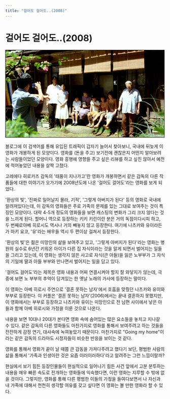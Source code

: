 ```yaml
---
title: "걸어도 걸어도..(2008)"
---
```

# 걸어도 걸어도..(2008)




![image](/assets/images/f9b8286614777c60e9c983bed0017235.jpg)




블로그에 이 검색어를 통해 유입된 트래픽이 갑자기 늘어서 찾아보니, 국내에 뒤늦게 이 영화가 개봉하게 된 모양이다. 영화를 (돈을 주고) 보기전에 괜찮은지 어떤지 알아보려는 사람들이었던 모양이다. 영화 흥행에 영향을 주고 싶은 리뷰를 하고 싶진 않아서 예전에 적어놓았던 내용을 살짝 고쳤다.




고레에다 히로카즈 감독의 '태풍이 지나가고'란 영화가 개봉하면서 같은 감독의 다른 작품들에 대한 이야기가 오가기에 2008년도에 나온 '걸어도 걸어도'라는 영화를 보게 되었다.




'환상의 빛', '진짜로 일어날지 몰라, 기적', '그렇게 아버지가 된다' 등의 영화로 국내에 알려져있다는데, 이 감독의 영화들은 주로 가족의 문제를 있는 그대로 보여주는 것이 특징인 모양이다. 대략 4-5개 정도의 영화들을 보면 캐스팅의 변화가 그리 크지 않다는 것을 느끼게 된다. 할머니 역으로 등장하는 키키 키린이란 분은 거의 독점이다시피 하고, 두 번째로아베 히로시도 역시나 거의 빼놓지 않고 등장한다. 여기에 나츠카와 유이라든가 마키 요코, '유'라는 배우들 역시 두 편이상 걸쳐서 등장한다.




'환상의 빛'은 젊은 미망인의 삶을 보여주고 있고, '그렇게 아버지가 된다'라는 영화는 병원의 실수로 6년간 키워온 아이가 다른 집 자식이라는 것을 알게 되면서 벌어지는 일들을 그리고 있는데, 이 영화는 생각지 않은 사고로 자식(큰 아들)을 잃은 노부부가 그 자식의 기일에 딸과 아들 부부와 만나면서 벌어지는 일을 담고 있다.




'걸어도 걸어도'라는 제목은 영화 내용과 어찌 연결시켜야 할지 잘 와닿지가 않는데, 극 중에 보면 노 부부의 추억이 담겨있는 한 옛날 노래의 가사에 등장하는 말이다. 




이 영화는 아베 히로시 주연으로 '결혼 못하는 남자'에서 호흡을 맞췄던 나츠카와 유이와 부부로 등장한다. 이 커플은 '결혼 못하는 남자'(2006)에서는 끝내 결혼하지 못했지만, 이 영화에서는 부부로 등장하고 나츠카와 유이는 미망인으로 전 남편 사이에서 낳은 아들과 함께 아베 히로시와 가정을 이룬 것으로 나온다. 




내용을 보면 10대나 20대가 본다면 영화 속에 숨어있는 많은 요소들을 놓치고 지나갈 수 있다. 같은 감독의 다른 영화들도 마찬가지로 영화를 통해서 보여주려고 하는 것들을 잔잔하게 감정 연기, 대사속에 녹여놓았기 때문이다. 마찬가지로 "Going my home"이라는 같은 감독의 드라마도 시청자들이 비슷한 반응을 보이는 것 같다. 




영화를 통해서 영화가 끝이 날 때쯤 큰 감동을 가져다주려고 했다기 보단, 평범한 사람의 삶을 통해서 '가족과 인생이란 것은 요즘 이러이러하다'라고 알려주는 그런 느낌이랄까? 




현실에서 보기 힘든 등장인물들이 현실적으로 일어나기 힘든 사건 앞에서 고분 분투하는 내용을 매우 빠른 속도로 전개하는 영화들에 익숙했다면, 이런 영화는 지루할 수 밖에 없을 것이다. 그렇지만, 영화를 통해 다른 평범한 이들의 가정을 들여다보면서 나 자신과 내 가족에 대해서 천천히 생각할 여유를 갖고 싶다면 이 영화는 볼 만한 영화라 할 수 있다. 


